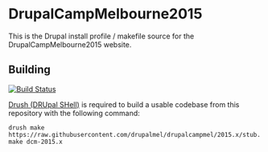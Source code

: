 # DrupalCampMelbourne2015

This is the Drupal install profile / makefile source for the
DrupalCampMelbourne2015 website.



## Building

[![Build Status](https://travis-ci.org/drupalmel/drupalcampmel.svg)](https://travis-ci.org/drupalmel/drupalcampmel)

[Drush (DRUpal SHell)](https://github.com/drush-ops/drush) is required to build
a usable codebase from this repository with the following command:

`drush make https://raw.githubusercontent.com/drupalmel/drupalcampmel/2015.x/stub.make dcm-2015.x`
